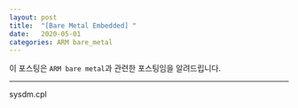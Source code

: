 ```yaml
---
layout: post
title:  "[Bare Metal Embedded] "
date:   2020-05-01
categories: ARM bare_metal
---
```


이 포스팅은 `ARM bare metal`과 관련한 포스팅임을 알려드립니다.

---



sysdm.cpl

